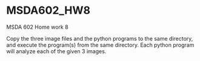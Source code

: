 # MSDA602_HW8
MSDA 602 Home work 8

Copy the three image files and the python programs to the same directory, and execute the program(s) from the same directory. Each python program will analyze each of the given 3 images.
